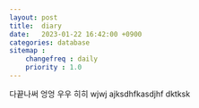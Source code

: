 ```yaml
---
layout: post
title:  diary
date:   2023-01-22 16:42:00 +0900
categories: database
sitemap :
    changefreq : daily
    priority : 1.0
---
```

다끝나써 엉엉 우우 히히 wjwj
ajksdhfkasdjhf dktksk